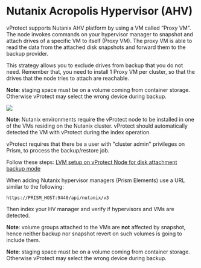 # Nutanix Acropolis Hypervisor \(AHV\)



vProtect supports Nutanix AHV platform by using a VM called “Proxy VM”. The node invokes commands on your hypervisor manager to snapshot and attach drives of a specific VM to itself \(Proxy VM\). The proxy VM is able to read the data from the attached disk snapshots and forward them to the backup provider.

This strategy allows you to exclude drives from backup that you do not need. Remember that, you need to install 1 Proxy VM per cluster, so that the drives that the node tries to attach are reachable.

**Note**: staging space must be on a volume coming from container storage. Otherwise vProtect may select the wrong device during backup.

![](https://github.com/backupmonster/storware-vprotect-manual/tree/31778b5e60e67956cc3fb965d118537bb2d2be7e/.gitbook/assets/dell-emc-vprotect_nutanix-disk-attachment.png)

**Note**: Nutanix environments require the vProtect node to be installed in one of the VMs residing on the Nutanix cluster. vProtect should automatically detected the VM with vProtect during the index operation.

vProtect requires that there be a user with "cluster admin" privileges on Prism, to process the backup/restore job.

Follow these steps: [LVM setup on vProtect Node for disk attachment backup mode](../../common-tasks/lvm-setup-on-vprotect-node-for-disk-attachment-backup-mode.md)

When adding Nutanix hypervisor managers \(Prism Elements\) use a URL similar to the following:

```text
https://PRISM_HOST:9440/api/nutanix/v3
```

Then index your HV manager and verify if hypervisors and VMs are detected.

**Note**: volume groups attached to the VMs are **not** affected by snapshot, hence neither backup nor snapshot revert on such volumes is going to include them.

**Note**: staging space must be on a volume coming from container storage. Otherwise vProtect may select the wrong device during backup.

